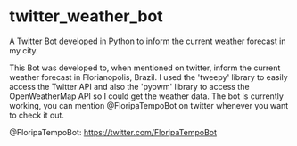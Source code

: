 # twitter_weather_bot
A Twitter Bot developed in Python to inform the current weather forecast in my city.

This Bot was developed to, when mentioned on twitter, inform the current weather forecast in Florianopolis, Brazil.
I used the 'tweepy' library to easily access the Twitter API and also the 'pyowm' library to access the OpenWeatherMap API so I could get the weather data.
The bot is currently working, you can mention @FloripaTempoBot on twitter whenever you want to check it out.

@FloripaTempoBot: https://twitter.com/FloripaTempoBot
